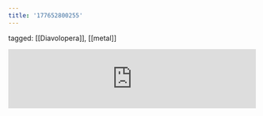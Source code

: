 ```yaml
---
title: '177652800255'
---
```

tagged: [[Diavolopera]], [[metal]]
<iframe allowtransparency="true" class="bandcamp_audio_player" frameborder="0" height="120" src="https://bandcamp.com/EmbeddedPlayer/size=medium/bgcol=ffffff/linkcol=0687f5/notracklist=true/transparent=true/track=302995170/" width="500"></iframe>